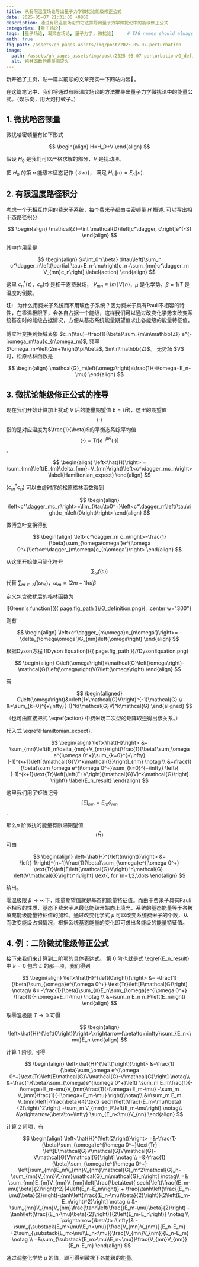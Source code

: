 ```yaml
---
title: 从有限温度场论导出量子力学微扰论能级修正公式
date: 2025-05-07 21:31:00 +0800
description: 通过有限温度场论的方法推导出量子力学微扰论中的能级修正公式
categories: [量子场论]
tags: [量子场论, 凝聚态场论, 量子力学, 微扰论]     # TAG names should always be lowercase
math: true
fig_path: /assets/gh_pages_assets/img/post/2025-05-07-perturbation
image:
  path: /assets/gh_pages_assets/img/post/2025-05-07-perturbation/G_definition_preview.png
  alt: 格林函数的费曼图定义
---
```


新开通了主页，贴一篇以前写的文章充实一下网站内容&#129325;。

在这篇笔记中，我们将通过有限温度场论的方法推导出量子力学微扰论中的能量公式。（娱乐向，用大炮打蚊子。）

## 1. 微扰哈密顿量
微扰哈密顿量有如下形式

$$
\begin{align}
    H=H_0+V 
\end{align}
$$

假设 $H_0$ 是我们可以严格求解的部分，$V$ 是扰动项。

把 $H_0$ 的第 $n$ 能级本征态记作 $\{\|n\rangle\}$， 满足
$H_0\|n\rangle=E_n \|n\rangle$.

## 2. 有限温度路径积分
考虑一个无相互作用的费米子系统，每个费米子都由哈密顿量 $H$ 描述.
可以写出相干态路径积分

$$
\begin{align}
    \mathcal{Z}=\int \mathcal{D}\left[c^\dagger, c\right]e^{-S}
\end{align}
$$

其中作用量是

$$
\begin{align}
    S=\int_0^{\beta} d\tau\left[\sum_n c^\dagger_n\left(\partial_\tau+E_n-\mu\right)c_n+\sum_{mn}c^\dagger_m V_{mn}c_n\right] \label{action}
\end{align}
$$

这里 $c_n^\dagger\left(\tau\right)$，$c_n\left(\tau\right)$ 是相干态费米场， $V_{mn}\equiv\langle m\|V\|n\rangle$，$\mu$ 是化学势，$\beta=1/T$ 是温度的倒数。

<div> 
<b>注: </b> <span class="remark_context">&nbsp;&nbsp;为什么用费米子系统而不用玻色子系统？因为费米子具有Pauli不相容的特性，在零温极限下，会各自占据一个能级，这样我们可以通过改变化学势来改变系统基态时的能级占据情况，方便从基态系统能量期望值求出各能级的能量特征值。
</span>
</div>
<br/>
傅立叶变换到频域表象
$c_n(\tau)=\frac{1}{\beta}\sum_{m\in\mathbb{Z}} e^{-i\omega_m\tau}c_{n\omega_m}$,
频率 $\omega_m=\left(2m+1\right)\pi/\beta$, $m\in\mathbb{Z}$。 无势场 $V$ 时，松原格林函数是

$$
\begin{align}
\mathcal{G}_m\left(\omega\right)=\frac{1}{-i\omega+E_n-\mu}
\end{align}
$$

## 3. 微扰论能级修正公式的推导
现在我们开始计算加上扰动 $V$ 后的能量期望值 $E=\left<\hat{H}\right>$，这里的期望值 $$\left\langle\cdot\right\rangle$$ 指的是对应温度为$\frac{1}{\beta}$的平衡态系综平均值 $$\left\langle\cdot\right\rangle=\text{Tr}\left[e^{-\beta\hat{H}}(\cdot)\right]$$。


$$ 
\begin{align}
    \left<\hat{H}\right> = \sum_{mn}\left(E_{m}\delta_{mn}+V_{mn}\right)\left<c^\dagger_mc_n\right> \label{Hamiltonian_expect}
\end{align}
$$

$\left<c^\dagger_mc_n\right>$ 可以由虚时序的松原格林函数得到

$$
\begin{align}
    \left<c^\dagger_mc_n\right>=\lim_{\tau\to0^+}\left<c^\dagger_m\left(\tau\right)c_n\left(0\right)\right>
\end{align}
$$

做傅立叶变换得到

$$
\begin{align}
    \left<c^\dagger_m c_n\right>=\frac{1}{\beta}\sum_{\omega\omega'}e^{i\omega 0^+}\left<c^\dagger_{m\omega}c_{n\omega'}\right>
\end{align}
$$

从这里开始使用简化符号 $$\sum_{\omega} f (\omega)$$ 代替 $\sum_{m\in\mathbb{Z}}f(\omega_m)$，$\omega_m=(2m+1)\pi/\beta$

定义包含微扰后的格林函数为

![Green's function]({{ page.fig_path }}/G_definition.png){: .center  w="300"}

则有

$$
\begin{align}
    \left<c^\dagger_{m\omega}c_{n\omega'}\right>=
    -\delta_{\omega\omega'}G_{mn}\left(\omega\right)
\end{align}
$$

根据Dyson方程
![Dyson Equation]({{ page.fig_path }}//DysonEquation.png)

$$
\begin{align}
    G\left(\omega\right)=\mathcal{G}\left(\omega\right)-\mathcal{G}\left(\omega\right)VG\left(\omega\right)
\end{align}
$$

有

$$
    \begin{aligned}
    G\left(\omega\right)&=\left(1+\mathcal{G}V\right)^{-1}\mathcal{G} \\
    &=\sum_{k=0}^{+\infty}(-1)^k(\mathcal{G}V)^k\mathcal{G}
    \end{aligned}
$$

（也可由直接把式 \eqref{action} 中费米场二次型的矩阵取逆得出该关系。）

代入式 \eqref{Hamiltonian_expect},

$$
\begin{align}
    \left<\hat{H}\right> &=
    \sum_{mn}\left(E_m\delta_{mn}+V_{mn}\right)\frac{1}{\beta}\sum_\omega
        e^{i\omega 0^+}\sum_{k=0}^{+\infty}(-1)^{k+1}\left[(\mathcal{G}V)^k\mathcal{G}\right]_{nm} \notag \\
    &=\frac{1}{\beta}\sum_\omega
    e^{i\omega 0^+}\sum_{k=0}^{+\infty}
    \left\{
    (-1)^{k+1}\text{Tr}\left[\left(E+V\right)(\mathcal{G}V)^k\mathcal{G}\right]
    \right\} \label{E_n_result}
\end{align}
$$

这里我们用了矩阵记号 $$\left[ E \right]_{mn} = E_m \delta_{mn}$$.

那么$n$ 阶微扰的能量有限温期望值 $$\left<\hat{H}\right>$$ 可由

$$
\begin{align}
    \left<\hat{H}^{\left(n\right)}\right> &=
    \left(-1\right)^{n+1}\frac{1}{\beta}\sum_{\omega}e^{i\omega 0^+}
    \text{Tr}\left[E\left(\mathcal{G}V\right)^n\mathcal{G}-\left(V\mathcal{G}\right)^n\right]
    \text{, for }n=1,2,\dots
\end{align}
$$

给出。

零温极限 $\beta\to\infty$下，能量期望值就是基态的能量特征值。而由于费米子具有Pauli不相容的性质，基态下费米子从最低能级开始向上填充，系统的基态能量等于各被填充能级能量特征值的加和。通过改变化学式 $\mu$ 可以改变系统费米子的个数，从而改变能级占据情况，根据系统基态能量的变化即可求出各能级的能量特征值。



## 4. 例：二阶微扰能级修正公式

接下来我们来计算到二阶项的具体表达式。
第 $0$ 阶也就是式 \eqref{E_n_result} 中 $k=0$ 包含 $E$ 的那一项，我们得到

$$
    \begin{align}
    \left<\hat{H}^{\left(0\right)}\right>
    &= -\frac{1}{\beta}\sum_{\omega}e^{i\omega 0^+}
    \text{Tr}\left[E\mathcal{G}\right] \notag\\
    &= -\frac{1}{\beta}\sum_{n}E_n\sum_{\omega}e^{i\omega 0^+}
    \frac{1}{-i\omega+E_n-\mu} \notag \\ 
    &=\sum_n E_n n_F\left(E_n\right)
    \end{align}
$$

取零温极限 $T\to0$ 可得

$$
\begin{align}
    \left<\hat{H}^{\left(0\right)}\right>\xrightarrow{\beta\to+\infty}\sum_{E_n<\mu}E_n
\end{align}
$$

计算 $1$ 阶项, 可得

$$
\begin{align}
    \left<\hat{H}^{\left(1\right)}\right>
    &=\frac{1}{\beta}\sum_\omega
    e^{i\omega 0^+}\text{Tr}\left[E\mathcal{G}V\mathcal{G}-V\mathcal{G}\right] \notag\\
    &=\frac{1}{\beta}\sum_{\omega}e^{i\omega 0^+}\left(
        \sum_m E_m\frac{1}{-i\omega+E_m-\mu}V_{mm}\frac{1}{-i\omega+E_m-\mu}
        -\sum_m V_{mm}\frac{1}{-i\omega+E_m-\mu}
    \right)\notag\\
    &=\sum_m E_m V_{mm}\left[-\frac{\beta}{4}\text{ sech}\left(\frac{(E_m-\mu)\beta}{2}\right)^2\right]
    +\sum_m V_{mm}n_F\left(E_m-\mu\right) \notag\\
    &\xrightarrow{\beta\to+\infty} \sum_{E_n<\mu}V_{nn}
\end{align}
$$

计算 $2$ 阶项，有

$$
\begin{align}
    \left<\hat{H}^{\left(2\right)}\right>
    =&-\frac{1}{\beta}\sum_{\omega}e^{i\omega 0^+}\text{Tr}
    \left[E\mathcal{G}V\mathcal{G}V\mathcal{G}-V\mathcal{G}V\mathcal{G}\right] \notag \\
    =&-\frac{1}{\beta}\sum_{\omega}e^{i\omega 0^+} 
    \left[\sum_{mn}E_mV_{mn}V_{nm}\mathcal{G}_m^2\mathcal{G}_n-\sum_{mn}V_{mn}V_{nm}\mathcal{G}_m\mathcal{G}_n\right]
    \notag\\
    =& \sum_{mn}E_{m}V_{mn}V_{nm}\left[\frac{\beta\text{ sech}\left(\frac{(E_m-\mu)\beta}{2}\right)^2}{4\left(E_n-E_m\right)}
        + \frac{\tanh\left(\frac{(E_m-\mu)\beta}{2}\right)-\tanh\left(\frac{(E_n-\mu)\beta}{2}\right)}{2\left(E_m-E_n\right)^2}\right] \notag \\
    &-\sum_{mn}V_{mn}V_{nm}\frac{\tanh\left(\frac{(E_m-\mu)\beta}{2}\right)
    -\tanh\left(\frac{(E_n-\mu)\beta}{2}\right)}{2\left(E_m-E_n\right)} \notag \\
    \xrightarrow{\beta\to+\infty}&
    -\sum_{\substack{E_m>\mu\\E_n<\mu}}\frac{V_{mn}V_{nm}}{E_n-E_m} +2\sum_{\substack{E_m>\mu\\E_n<\mu}}\frac{V_{mn}V_{nm}}{E_n-E_m} \notag \\
    =&\sum_{\substack{E_m>\mu\\E_n<\mu}}\frac{V_{mn}V_{nm}}{E_n-E_m} 
\end{align}
$$

通过调整化学势 $\mu$ 的值，即可得到微扰下各能级的能量。